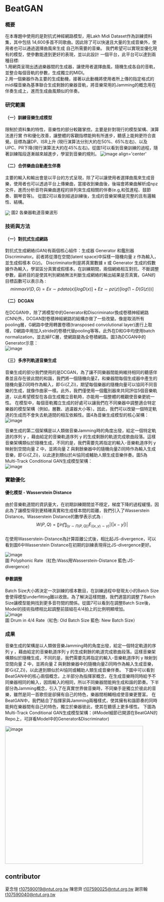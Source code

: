 # BeatGAN

### 概要
在本專題中使用的是對抗式神經網路模型，用Lakh Midi Dataset作為訓練資料集，其中包括 14,600多首不同歌曲。因此除了可以快速且大量的生成音樂外，使用者也可以通過選擇曲風來生成 自己所需要的音樂。 我們希望可以實現並優化現有的模型，使參數能達到更好的表現，並以此設計 一個平台，此平台可以達到兩種目標:   
1.用網頁呈現出透過樂器間的生成器，讓使用者選擇曲風，隨機生成各自的音軌，並整合每個音軌的參數，生成獨立的MIDI。  
2.用一個樂器作為主要的生成動機，接著以此動機將使用者所上傳的指定格式的midi檔音樂為基準聯合生成剩餘的樂器音軌，將音樂常用的Jamming的概念用在伴奏生成上，進而生成曲風類似的伴奏。

### 研究範圍
#### （一）訓練音樂生成模型

限制於資料集的特性，音樂性的部分較難掌控。主要是針對現行的模型架構、演算法進行實
作和優化改善，讓整體的客觀指標能夠有所進步，聽感上能夠更符合直覺。目標為讓DP、ISR上升 (現行演算法分別大約在50%、65%左右)、以及UPC、PR下降(現行演算法大約在45%左右)。從圖1可以看到音樂訓練的過程，隨著訓練階段逐漸越來越進步，學習到音樂的規則。
![image align='center'](https://user-images.githubusercontent.com/61962782/197689841-0c7fedaa-f548-468c-a14f-be34cd7e473e.png)

#### （二）合併樂曲自動產生伴奏
主要的輸入和輸出會是以平台的方式呈現，除了可以讓使用者選擇曲風來生成音樂，使用者也可以透過平台上傳樂曲，當接收到樂曲後，後端會將樂曲解析成npz文件，進而分析音符與樂曲進程的排列來生成相關的伴奏(e.g,和弦進程、鼓節奏、鋼琴音等)。
從圖2可以看到經過訓練後，生成的音樂架構是完整的且有邏輯性、結構。

<img src='https://user-images.githubusercontent.com/61962782/197690015-5fda1390-1974-41aa-8e6c-46b480b529f4.png' align='center' />  
            圖2 各樂器軌道音樂波形
            
### 技術與方法
#### （一）對抗式生成網路
對抗式生成網絡(GAN)有兩個核心組件：生成器 Generator 和鑑別器 Discriminator。前者將從潛在空間(latent space)中採樣一隨機向量 z 作為輸入，並生成假樣本 G(z)。 Discriminator則是將真實數據 x 或 Generator 生成的假數據作為輸入，學習區分真實或假樣本。在訓練期間，兩個網絡相互對抗、不斷調整參數，最終目的是使其判別網絡無法判斷生成網絡的輸出結果是否真實。GAN的目標函數可以表示為 :   
$$minmaxV(D,G) = Ex∼pdata(x)[logD(x)]+Ez∼pz(z)[log(1−D(G(z)))]$$

#### （二）DCGAN
在DCGAN中，除了將模型中的Generator和Discriminator換成卷積神經網路(CNN)外，DCGAN對卷積神經網路的結構亦做了一些改變。像是取消所有pooling層，G網路中使用轉置卷積(transposed convolutional layer)進行上取樣，D網路中用加入stride的卷積代替pooling等等。此外在D和G中均使用batch normalization，並去掉FC層，使網路變為全卷積網路。圖3為DCGAN中的Generator示意：  
![image](https://user-images.githubusercontent.com/61962782/197691626-ee58b3b2-c4d9-4f13-a8b6-50158569329d.png)

#### （三）多序列軌道音樂生成
音樂生成的部分我們使用的是DCGAN，為了讓不同樂器間能夠維持相同的聽感伴奏並且存在彼此間的和諧，我們將一個隨機向量Z，和樂器間每個生成器中產生的隨機向量Zi同時作為輸入，即Ｇi(Z,Zi)，期望每個樂器的隨機向量可以協同不同音樂的生成，就像作曲家一樣。此外，我們僅使用一個鑑別器來共同評估5個音樂軌道，以此希望模型在各自生成獨立音軌時，亦能用一個整體的概觀使音樂更統一性。
在模型中，每個音軌獨立生成的好處可以讓我們在不同樂器中調整適合特定樂器的模型架構（例如，層數、過濾器大小等）。因此，我們可以改變一個特定軌道的生成而不會失去軌道間的相互依賴性。圖4為音樂生成模型的核心架構：  
![image](https://user-images.githubusercontent.com/61962782/197691838-901d2f64-9c0c-422a-b184-2a15bb703de5.png)

音樂生成的第二個架構是以人類做音樂Jamming時的角度出發，給定一個特定軌道的序列 y ，藉由給定的音樂軌道序列 y 的生成剩餘的軌道完成歌曲段落。這樣音樂架構類似於隨機生成，不同的是，我們需要先將指定的輸入-音樂軌道序列 y 映射到空間向量 Z 中，並將向量 Z 與剩餘樂器中的隨機向量Zi同時作為輸入生成音樂，即Ｇi(Z,Zi)，以此達到類似於AI協同或輔助人類生成音樂伴奏。圖5為 Multi-Track Conditional GAN生成模型架構：  
![image](https://user-images.githubusercontent.com/61962782/197692005-09bc8a0e-a313-4a5b-941d-62fc9fd5ebb9.png)

### 實驗優化
#### 優化模型 - Wasserstein Distance
由於音樂軌道間的資訊量大，在初期訓練期間並不穩定，梯度下降的過程緩慢。因此為了讓模型得到更精確真實和生成樣本間的距離，我們引入了Wasserstein Distance。Wasserstein Distance的數學表示式為 :
$$W( P,Q )=〖inf〗_(γ∼Π( P,Q ))  E_(( x ,y ) ∼ γ) |(| x-y |)|$$  
在使用Wasserstein-Distance為計算距離公式後，相比起JS-divergence，可以看到圖6中Wasserstein Distance在初期的訓練表現得比JS-divergence更好。  

![image](https://user-images.githubusercontent.com/61962782/197692196-9669fa93-275f-4d0e-b081-7d08b19c0e61.png)  
圖 Polyphonic Rate（紅色:Wass用Wasserstein-Distance 藍色:JS-divergence）

#### 參數調整
Batch Size大小將決定一次訓練的樣本數目，在訓練過程中發現太小的Batch Size會使得模型underfitting難以收斂。為了解決這樣問題，我們適當的調整了Batch Size讓模型能夠找到更多音符間的關係。從圖7可以看到在調整Batch Size後，Model的技術指標相比起調整前鼓組在4/4拍上的比例明顯增加。  
![image](https://user-images.githubusercontent.com/61962782/197692347-f45b4bcb-96ca-4c54-9d17-98bf92119e63.png)  
圖 Drum in 4/4 Rate（紅色: Old Batch Size 藍色: New Batch Size）




### 成果
音樂生成的架構是以人類做音樂Jamming時的角度出發，給定一個特定軌道的序列 y ，藉由給定的音樂軌道序列 y 的生成剩餘的軌道完成歌曲段落。這樣音樂架構類似於隨機生成，不同的是，我們需要先將指定的輸入-音樂軌道序列 y 映射到空間向量 Z 中，並將向量 Z 與剩餘樂器中的隨機向量Zi同時作為輸入生成音樂，即Ｇi(Z,Zi)，以此達到類似於AI協同或輔助人類生成音樂伴奏。
下圖中可以看到BeatGAN中的核心兩個概念，上半部分為指揮家概念，在生成音樂時同時給予不同樂器相同的輸入，因爲輸入的相同，所以不同樂器間能夠生成和諧的節奏。下半部分為Jamming概念，引入了在真實世界做音樂時，不同樂手是獨立於彼此的音樂，雖然是同一首歌但是卻擁有自己的特色，樂器間相輔相成使音樂更豐富。
在BeatGAN中，我們結合了指揮家與Jamming兩種樣式，使其擁有和諧節奏的同時能夠在樂器間有自己的特色，獨立於樂器彼此，使其在聽感上更多樣性。
下圖為 Multi-Track Conditional GAN生成模型架構：(#Model細節已開源在BeatGAN的Repo上，可詳看Model中的Generator&Discriminator)


<img width="452" alt="image" src="https://user-images.githubusercontent.com/61962782/197690196-565f7ae5-1003-4bfc-99cf-a6a2b27cc126.png">


### 

## contributor
夏念愷 t107590019@ntut.org.tw
陳思齊 t107590025@ntut.org.tw
謝宗翰 t107590040@ntut.org.tw
